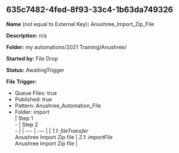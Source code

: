 ## 635c7482-4fed-8f93-33c4-1b63da749326

**Name** (not equal to External Key)**:** Anushree_Import_Zip_File

**Description:** n/a

**Folder:** my automations/2021 Training/Anushree/

**Started by:** File Drop

**Status:** AwaitingTrigger

**File Trigger:**

* Queue Files: true
* Published: true
* Pattern: Anushree_Automation_File
* Folder:  import\
| Step 1<br>_-_ | Step 2<br>_-_ |
| --- | --- |
| _1.1: fileTransfer_<br>Anushree Import Zip file | _2.1: importFile_<br>Anushree Import Zip file |
